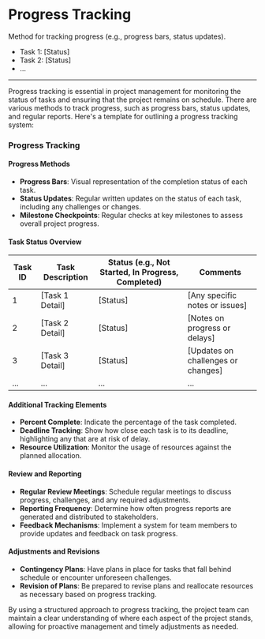 # Progress Tracking

Method for tracking progress (e.g., progress bars, status updates).

- Task 1: [Status]
- Task 2: [Status]
- ...

---
Progress tracking is essential in project management for monitoring the status of tasks and ensuring that the project remains on schedule. There are various methods to track progress, such as progress bars, status updates, and regular reports. Here's a template for outlining a progress tracking system:

### Progress Tracking

#### Progress Methods
- **Progress Bars**: Visual representation of the completion status of each task.
- **Status Updates**: Regular written updates on the status of each task, including any challenges or changes.
- **Milestone Checkpoints**: Regular checks at key milestones to assess overall project progress.

#### Task Status Overview

| Task ID | Task Description | Status (e.g., Not Started, In Progress, Completed) | Comments |
| ------- | ---------------- | -------------------------------------------------- | -------- |
| 1       | [Task 1 Detail]  | [Status]                                            | [Any specific notes or issues] |
| 2       | [Task 2 Detail]  | [Status]                                            | [Notes on progress or delays] |
| 3       | [Task 3 Detail]  | [Status]                                            | [Updates on challenges or changes] |
| ...     | ...              | ...                                                | ...      |

#### Additional Tracking Elements
- **Percent Complete**: Indicate the percentage of the task completed.
- **Deadline Tracking**: Show how close each task is to its deadline, highlighting any that are at risk of delay.
- **Resource Utilization**: Monitor the usage of resources against the planned allocation.

#### Review and Reporting
- **Regular Review Meetings**: Schedule regular meetings to discuss progress, challenges, and any required adjustments.
- **Reporting Frequency**: Determine how often progress reports are generated and distributed to stakeholders.
- **Feedback Mechanisms**: Implement a system for team members to provide updates and feedback on task progress.

#### Adjustments and Revisions
- **Contingency Plans**: Have plans in place for tasks that fall behind schedule or encounter unforeseen challenges.
- **Revision of Plans**: Be prepared to revise plans and reallocate resources as necessary based on progress tracking.

By using a structured approach to progress tracking, the project team can maintain a clear understanding of where each aspect of the project stands, allowing for proactive management and timely adjustments as needed.